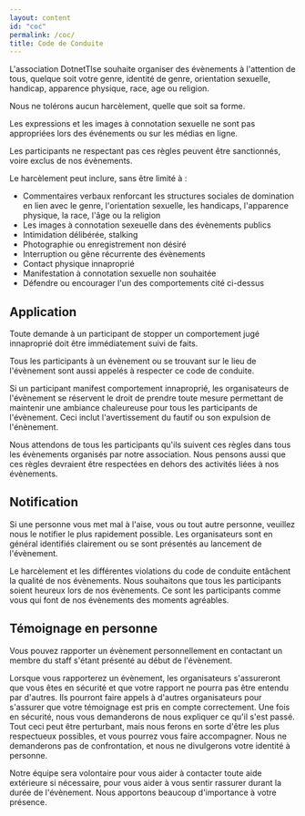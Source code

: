 ```yaml
---
layout: content
id: "coc"
permalink: /coc/
title: Code de Conduite
---
```


L'association DotnetTlse souhaite organiser des évènements à l'attention de tous, quelque soit votre genre, identité de genre, orientation sexuelle, handicap, apparence physique, race, age ou religion.

Nous ne tolérons aucun harcèlement, quelle que soit sa forme.

Les expressions et les images à connotation sexuelle ne sont pas appropriées lors des événements ou sur les médias en ligne.

Les participants ne respectant pas ces règles peuvent être sanctionnés, voire exclus de nos évènements.

Le harcèlement peut inclure, sans être limité à :

* Commentaires verbaux renforcant les structures sociales de domination en lien avec le genre, l'orientation sexuelle, les handicaps, l'apparence physique, la race, l'âge ou la religion
* Les images à connotation sexeuelle dans des évènements publics
* Intimidation délibérée, stalking
* Photographie ou enregistrement non désiré
* Interruption ou gêne récurrente des évènements
* Contact physique innaproprié
* Manifestation à connotation sexuelle non souhaitée
* Défendre ou encourager l'un des comportements cité ci-dessus

## Application

Toute demande à un participant de stopper un comportement jugé innaproprié doit être immédiatement suivi de faits.

Tous les participants à un évènement ou se trouvant sur le lieu de l'évènement sont aussi appelés à respecter ce code de conduite.

Si un participant manifest comportement innaproprié, les organisateurs de l'évènement se réservent le droit de prendre toute mesure permettant de maintenir une ambiance chaleureuse pour tous les participants de l'évènement.
Ceci inclut l'avertissement du fautif ou son expulsion de l'énènement.

Nous attendons de tous les participants qu'ils suivent ces règles dans tous les évènements organisés par notre association.
Nous pensons aussi que ces règles devraient être respectées en dehors des activités liées à nos évènements.

## Notification

Si une personne vous met mal à l'aise, vous ou tout autre personne, veuillez nous le notifier le plus rapidement possible.
Les organisateurs sont en général identifiés clairement ou se sont présentés au lancement de l'évènement.

Le harcèlement et les différentes violations du code de conduite entâchent la qualité de nos évènements.
Nous souhaitons que tous les participants soient heureux lors de nos évènements.
Ce sont les participants comme vous qui font de nos évènements des moments agréables.

## Témoignage en personne

Vous pouvez rapporter un évènement personnellement en contactant un membre du staff s'étant présenté au début de l'évènement.

Lorsque vous rapporterez un évènement, les organisateurs s'assureront que vous êtes en sécurité et que votre rapport ne pourra pas être entendu par d'autres.
Ils pourront faire appels à d'autres organisateurs pour s'assurer que votre témoignage est pris en compte correctement.
Une fois en sécurité, nous vous demanderons de nous expliquer ce qu'il s'est passé.
Tout ceci peut être perturbant, mais nous ferons en sorte d'être les plus respectueux possibles, et vous pourrez vous faire accompagner.
Nous ne  demanderons pas de confrontation, et nous ne divulgerons votre identité à personne.

Notre équipe sera volontaire pour vous aider à contacter toute aide extérieure si nécessaire, pour vous aider à vous sentir rassurer durant la durée de l'évènement.
Nous apportons beaucoup d'importance à votre présence.
